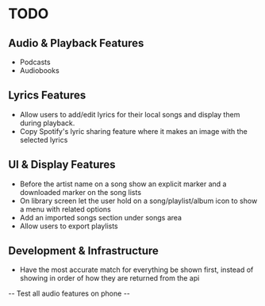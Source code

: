 # TODO

## Audio & Playback Features
- Podcasts
- Audiobooks

## Lyrics Features
- Allow users to add/edit lyrics for their local songs and display them during playback.
- Copy Spotify's lyric sharing feature where it makes an image with the selected lyrics

## UI & Display Features
- Before the artist name on a song show an explicit marker and a downloaded marker on the song lists
- On library screen let the user hold on a song/playlist/album icon to show a menu with related options
- Add an imported songs section under songs area
- Allow users to export playlists

## Development & Infrastructure
- Have the most accurate match for everything be shown first, instead of showing in order of how they are returned from the api

-- Test all audio features on phone --